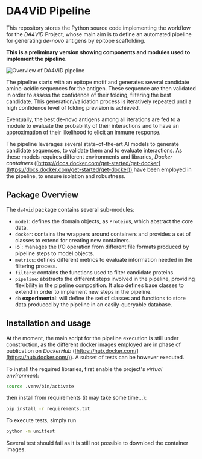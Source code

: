 # DA4ViD Pipeline

This repository stores the Python source code implementing the workflow for the _DA4ViD_ Project, whose main aim is to
define an automated pipeline for generating _de-novo_ antigens by epitope scaffolding.

**This is a preliminary version showing components and modules used to implement the pipeline.**

![Overview of DA4ViD pipeline](./doc/imgs/pipeline.png)

The pipeline starts with an epitope motif and generates several candidate amino-acidic sequences for the antigen.
These sequence are then validated in order to assess the confidence of their folding, filtering the best candidate.
This generation/validation process is iteratively repeated until a high confidence level of folding prevision is
achieved.

Eventually, the best de-novo antigens among all iterations are fed to a module to evaluate the probability of their
interactions and to have an approximation of their likelihood to elicit an immune response.

The pipeline leverages several state-of-the-art AI models to generate candidate sequences, to validate them and to
evaluate interactions. As these models requires different environments and libraries, _Docker containers_
([https://docs.docker.com/get-started/get-docker](https://docs.docker.com/get-started/get-docker)) have been
employed in the pipeline, to ensure isolation and robustness.

## Package Overview

The `da4vid` package contains several sub-modules:

- `model`: defines the domain objects, as `Protein`s, which abstract the core data.
- `docker`: contains the wrappers around containers and provides a set of classes to extend for creating new
  containers.
- io`: manages the I/O operation from different file formats produced by pipeline steps to model objects.
- `metrics`: defines different metrics to evaluate information needed in the filtering process.
- `filters`: contains the functions used to filter candidate proteins.
- `pipeline`: abstracts the different steps involved in the pipeline, providing flexibility in the pipeline composition. It also defines base classes to extend in
  order to implement new steps in the pipeline.
- `db` **experimental**: will define the set of classes and functions to store data produced by the pipeline in an easily-queryable database.

## Installation and usage
At the moment, the main script for the pipeline execution is still under construction, as the different docker images employed are in phase of publication on _DockerHub_ ([https://hub.docker.com/](https://hub.docker.com/)).
A subset of tests can be however executed.

To install the required libraries, first enable the project's *virtual environment*:

```bash
source .venv/bin/activate
```

then install from requirements (it may take some time...):
```bash
pip install -r requirements.txt
```

To execute tests, simply run

```bash
python -m unittest
```

Several test should fail as it is still not possible to download the container images. 


